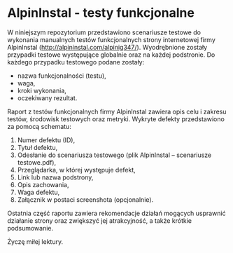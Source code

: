# AlpinInstal - testy funkcjonalne
W niniejszym repozytorium przedstawiono scenariusze testowe do wykonania manualnych testów funkcjonalnych strony internetowej firmy AlpinInstal (http://alpininstal.com/alpinig347/). Wyodrębnione zostały przypadki testowe występujące globalnie oraz na każdej podstronie. 
Do każdego przypadku testowego podane zostały:
- nazwa funkcjonalności (testu),
- waga,
- kroki wykonania,
- oczekiwany rezultat.

Raport z testów funkcjonalnych firmy AlpinInstal zawiera opis celu i zakresu testów, środowisk testowych oraz metryki. 
Wykryte defekty przedstawiono za pomocą schematu:
1. Numer defektu (ID),
2. Tytuł defektu,
3. Odesłanie do scenariusza testowego (plik AlpinInstal – scenariusze testowe.pdf),
4. Przeglądarka, w której występuje defekt,
5. Link lub nazwa podstrony,
6. Opis zachowania,
7. Waga defektu,
8. Załącznik w postaci screenshota (opcjonalnie).

Ostatnia część raportu zawiera rekomendacje działań mogących usprawnić działanie strony oraz zwiększyć jej atrakcyjność, a także krótkie podsumowanie.

Życzę miłej lektury.
